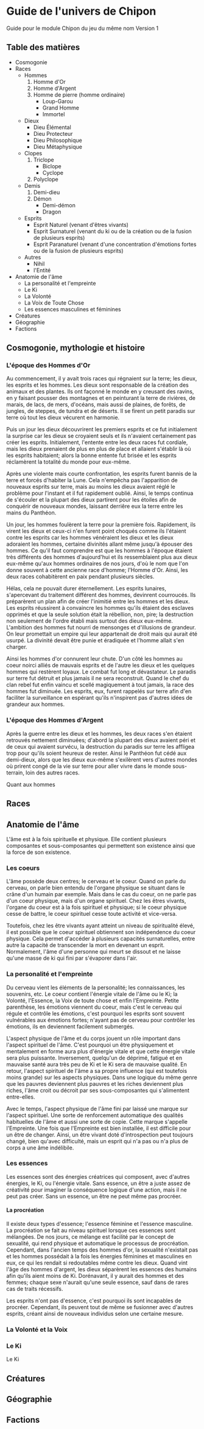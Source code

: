 # Guide de l'univers de Chipon
Guide pour le module Chipon du jeu du même nom
Version 1

## Table des matières
* Cosmogonie
* Races
    + Hommes
        1. Homme d'Or
        2. Homme d'Argent
        3. Homme de pierre (homme ordinaire)
            - Loup-Garou
            - Grand Homme
            - Immortel
    + Dieux
        - Dieu Élémental
        - Dieu Protecteur
        - Dieu Philosophique
        - Dieu Métaphysique
    + Clopes
        1. Triclope
            - Biclope
            - Cyclope
        2. Polyclope
    + Demis
        1. Demi-dieu
        2. Démon
            - Demi-démon
            - Dragon
    + Esprits
        - Esprit Naturel (venant d'êtres vivants)
        - Esprit Surnaturel (venant du ki ou de la création ou de la fusion de plusieurs esprits)
        - Esprit Paranaturel (venant d'une concentration d'émotions fortes ou de la fusion de plusieurs esprits)
    + Autres
        - Nihil
        - l'Entité
* Anatomie de l'âme
    + La personalité et l'empreinte
    + Le Ki
    + La Volonté
    + La Voix de Toute Chose
    + Les essences masculines et féminines
* Créatures
* Géographie
* Factions
## Cosmogonie, mythologie et histoire
### L'époque des Hommes d'Or
Au commencement, il y avait trois races qui régnaient sur la terre; les dieux, les esprits et les hommes. Les dieux sont responsable de la création des animaux et des plantes. Ils ont façonné le monde en y creusant des ravins, en y faisant pousser des montagnes et en peinturant la terre de rivières, de marais, de lacs, de mers, d'océans, mais aussi de plaines, de forêts, de jungles, de steppes, de tundra et de déserts. Il se firent un petit paradis sur terre où tout les dieux vécurent en harmonie.

Puis un jour les dieux découvrirent les premiers esprits et ce fut initialement la surprise car les dieux se croyaient seuls et ils n'avaient certainement pas créer les esprits. Initialement, l'entente entre les deux races fut cordiale, mais les dieux prenaient de plus en plus de place et allaient s'établir là où les esprits habitaient; alors la bonne entente fut brisée et les esprits réclamèrent la totalité du monde pour eux-même.

Après une violente mais courte confrontation, les esprits furent bannis de la terre et forcés d'habiter la Lune. Cela n'empêcha pas l'apparition de nouveaux esprits sur terre, mais au moins les dieux avaient réglé le problème pour l'instant et il fut rapidement oublié. Ainsi, le temps continua de s'écouler et la plupart des dieux partirent pour les étoiles afin de conquérir de nouveaux mondes, laissant derriêre eux la terre entre les mains du Panthéon.

Un jour, les hommes foulèrent la terre pour la première fois. Rapidement, ils virent les dieux et ceux-ci n'en furent point choqués comme ils l'étaient contre les esprits car les hommes vénéraient les dieux et les dieux adoraient les hommes, certaine divinités allant même jusqu'à épouser des hommes. Ce qu'il faut comprendre est que les hommes à l'époque étaient très différents des hommes d'aujourd'hui et ils ressemblaient plus aux dieux eux-même qu'aux hommes ordinaires de nos jours, d'où le nom que l'on donne souvent à cette ancienne race d'homme; l'Homme d'Or. Ainsi, les deux races cohabitèrent en paix pendant plusieurs siècles.

Hélas, cela ne pouvait durer éternellement. Les esprits lunaires, s'apercevant du traitement différent des hommes, devinrent courroucés. Ils préparèrent un plan afin de créer l'inimitié entre les hommes et les dieux. Les esprits réussirent à convaincre les hommes qu'ils étaient des esclaves opprimés et que la seule solution était la rébellion, non, pire; la destruction non seulement de l'ordre établi mais surtout des dieux eux-même. L'ambition des hommes fut nourri de mensonges et d'illusions de grandeur. On leur promettait un empire qui leur appartenait de droit mais qui aurait été usurpé. La divinité devait être punie et éradiquée et l'homme allait s'en charger.

Ainsi les hommes d'or connurent leur chute. D'un côté les hommes au coeur noirci alliés de mauvais esprits et de l'autre les dieux et les quelques hommes qui restèrent loyaux. Le combat fut long et dévastateur. Le paradis sur terre fut détruit et plus jamais il ne sera reconstruit. Quand le chef du clan rebel fut enfin vaincu et scellé magiquement à tout jamais, la race des hommes fut diminuée. Les esprits, eux, furent rappelés sur terre afin d'en faciliter la surveillance en espérant qu'ils n'inspirent pas d'autres idées de grandeur aux hommes.

### L'époque des Hommes d'Argent
Après la guerre entre les dieux et les hommes, les deux races s'en étaient retrouvés nettement diminuées; d'abord la plupart des dieux avaient péri et de ceux qui avaient survécu, la destruction du paradis sur terre les affligea trop pour qu'ils soient heureux de rester. Ainsi le Panthéon fut cédé aux demi-dieux, alors que les dieux eux-même s'exilèrent vers d'autres mondes où prirent congé de la vie sur terre pour aller vivre dans le monde sous-terrain, loin des autres races.

Quant aux hommes
## Races
## Anatomie de l'âme
L'âme est à la fois spirituelle et physique. Elle contient plusieurs composantes et sous-composantes qui permettent son existence ainsi que la force de son existence.

### Les coeurs
L'âme possède deux centres; le cerveau et le coeur. Quand on parle du cerveau, on parle bien entendu de l'organe physique se situant dans le crâne d'un humain par exemple. Mais dans le cas du coeur, on ne parle pas d'un coeur physique, mais d'un organe spirituel. Chez les êtres vivants, l'organe du coeur est à la fois spirituel et physique; si le coeur physique cesse de battre, le coeur spirituel cesse toute activité et vice-versa.

Toutefois, chez les être vivants ayant atteint un niveau de spiritualité élevé, il est possible que le coeur spirituel obtiennent son indépendence du coeur physique. Cela permet d'accéder à plusieurs capacités surnaturelles, entre autre la capacité de transcender la mort en devenant un esprit. Normalement, l'âme d'une personne qui meurt se dissout et ne laisse qu'une masse de ki qui fini par s'évaporer dans l'air.

### La personalité et l'empreinte
Du cerveau vient les éléments de la personalité; les connaissances, les souvenirs, etc. Le coeur contient l'énergie vitale de l'âme ou le Ki; la Volonté, l'Essence, la Voix de toute chose et enfin l'Empreinte. Petite parenthèse, les émotions viennent du coeur, mais c'est le cerveau qui régule et contrôle les émotions, c'est pourquoi les esprits sont souvent vulnérables aux émotions fortes; n'ayant pas de cerveau pour contrôler les émotions, ils en deviennent facilement submergés.

L'aspect physique de l'âme et du corps jouent un rôle important dans l'aspect spirituel de l'âme. C'est pourquoi un être physiquement et mentalement en forme aura plus d'énergie vitale et que cette énergie vitale sera plus puissante. Inversement, quelqu'un de déprimé, fatigué et en mauvaise santé aura très peu de Ki et le Ki sera de mauvaise qualité. En retour, l'aspect spirituel de l'âme a sa propre influence (qui est toutefois moins grande) sur les aspects physiques. Dans une logique du même genre que les pauvres deviennent plus pauvres et les riches deviennent plus riches, l'âme croit ou décroit par ses sous-composantes qui s'alimentent entre-elles.

Avec le temps, l'aspect physique de l'âme fini par laissé une marque sur l'aspect spirituel. Une sorte de renforcement automatique des qualités habituelles de l'âme et aussi une sorte de copie. Cette marque s'appelle l'Empreinte. Une fois que l'Empreinte est bien installée, il est difficile pour un être de changer. Ainsi, un être vivant doté d'introspection peut toujours changé, bien qu'avec difficulté, mais un esprit qui n'a pas ou n'a plus de corps a une âme indélibile.

### Les essences
Les essences sont des énergies créatrices qui composent, avec d'autres énergies, le Ki, ou l'énergie vitale. Sans essence, un être a juste assez de créativité pour imaginer la conséquence logique d'une action, mais il ne peut pas créer. Sans un essence, un être ne peut même pas procréer.

#### La procréation
Il existe deux types d'essence; l'essence féminine et l'essence masculine. La procréation se fait au niveau spirituel lorsque ces essences sont mélangées. De nos jours, ce mélange est facilité par le concept de sexualité, qui rend physique et automatique le processus de procréation. Cependant, dans l'ancien temps des hommes d'or, la sexualité n'existait pas et les hommes possédait à la fois les énergies féminines et masculines en eux, ce qui les rendait si redoutables même contre les dieux. Quand vint l'âge des hommes d'argent, les dieux séparèrent les essences des humains afin qu'ils aient moins de Ki. Dorénavant, il y aurait des hommes et des femmes; chaque sexe n'aurait qu'une seule essence, sauf dans de rares cas de traits récessifs.

Les esprits n'ont pas d'essence, c'est pourquoi ils sont incapables de procréer. Cependant, ils peuvent tout de même se fusionner avec d'autres esprits, créant ainsi de nouveaux individus selon une certaine mesure.

### La Volonté et la Voix
### Le Ki
Le Ki
## Créatures
## Géographie
## Factions
